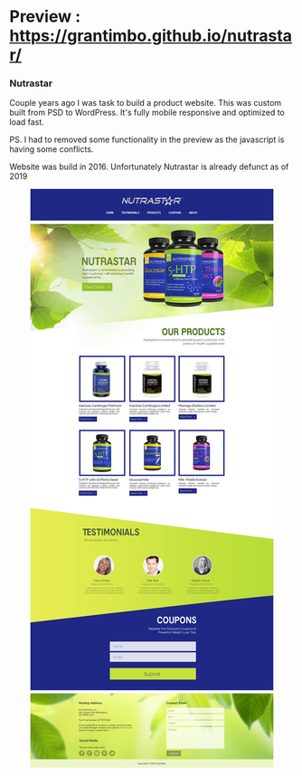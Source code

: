 # Preview : https://grantimbo.github.io/nutrastar/ #
### Nutrastar ###

Couple years ago I was task to build a product website. This was custom built from PSD to WordPress. It's fully mobile responsive and optimized to load fast.

PS. I had to removed some functionality in the preview as the javascript is having some conflicts.

Website was build in 2016. Unfortunately Nutrastar is already defunct as of 2019

<p align="center">
  <img src="https://raw.githubusercontent.com/grantimbo/nutrastar/master/mockup.jpg">
</p>